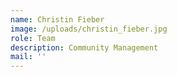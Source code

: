 ```yaml
---
name: Christin Fieber
image: /uploads/christin_fieber.jpg
role: Team
description: Community Management
mail: ''
---
```


